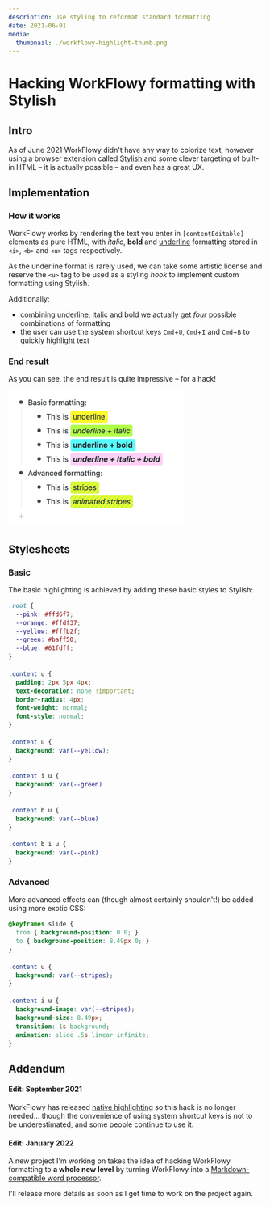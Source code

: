 ```yaml
---
description: Use styling to reformat standard formatting
date: 2021-06-01
media:
  thumbnail: ./workflowy-highlight-thumb.png
---
```


# Hacking WorkFlowy formatting with Stylish

## Intro

As of June 2021 WorkFlowy didn't have any way to colorize text, however using a browser extension called [Stylish](https://chrome.google.com/webstore/detail/stylish-custom-themes-for/fjnbnpbmkenffdnngjfgmeleoegfcffe) and some clever targeting of built-in HTML – it is actually possible – and even has a great UX.

## Implementation

### How it works

WorkFlowy works by rendering the text you enter in `[contentEditable]` elements as pure HTML, with _italic_, **bold** and <u>underline</u> formatting stored in `<i>`, `<b>` and `<u>` tags respectively.

As the underline format is rarely used, we can take some artistic license and reserve the `<u>` tag to be used as a styling _hook_ to implement custom formatting using Stylish.

Additionally:

- combining underline, italic and bold we actually get _four_ possible combinations of formatting
- the user can use the system shortcut keys `Cmd`+`U`, `Cmd`+`I` and `Cmd`+`B` to quickly highlight text

### End result

As you can see, the end result is quite impressive – for a hack!

<img src="./workflowy-highlight.gif" style="max-width: 350px">


## Stylesheets

### Basic

The basic highlighting is achieved by adding these basic styles to Stylish:

```css
:root {
  --pink: #ffd6f7;
  --orange: #ffdf37;
  --yellow: #fffb2f;
  --green: #baff50;
  --blue: #61fdff;
}

.content u {
  padding: 2px 5px 4px;
  text-decoration: none !important;
  border-radius: 4px;
  font-weight: normal;
  font-style: normal;
}

.content u {
  background: var(--yellow);
}

.content i u {
  background: var(--green)
}

.content b u {
  background: var(--blue)
}

.content b i u {
  background: var(--pink)
}
```

### Advanced

More advanced effects can (though almost certainly shouldn't!) be added using more exotic CSS:

```css
@keyframes slide {
  from { background-position: 0 0; }
  to { background-position: 8.49px 0; }
}

.content u {
  background: var(--stripes);
}

.content i u {
  background-image: var(--stripes);
  background-size: 8.49px;
  transition: 1s background;
  animation: slide .5s linear infinite;
}
```

## Addendum

#### Edit: September 2021

WorkFlowy has released [native highlighting](https://blog.workflowy.com/text-and-tag-colors-are-now-available/) so this hack is no longer needed... though the convenience of using system shortcut keys is not to be underestimated, and some people continue to use it.


#### Edit: January 2022

A new project I'm working on takes the idea of hacking WorkFlowy formatting to **a whole new level** by turning WorkFlowy into a [Markdown-compatible word processor](https://twitter.com/dave_stewart/status/1484911995698745347).

I'll release more details as soon as I get time to work on the project again.
